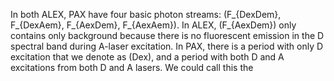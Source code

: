 In both ALEX, PAX have four basic photon streams: 
\(F_{DexDem}, F_{DexAem}, F_{AexDem}, F_{AexAem}\).
In ALEX, \(F_{AexDem}\) only contains only background 
because there is no fluorescent emission in the D
spectral band during A-laser excitation.
In PAX, there is a period with only D excitation
that we denote as \(Dex\), and a period with both D and A
excitations from
both D and A lasers. We could call this the
